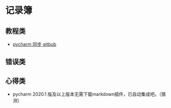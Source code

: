 # 记录簿
## 教程类
- [pycharm 同步 gitbub](https://blog.csdn.net/john_bian/article/details/94657057)
## 错误类

## 心得类
- pycharm 2020.1 版及以上版本无需下载markdown插件，已自动集成吧。（猜测）